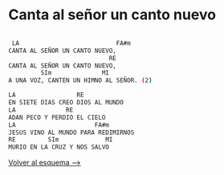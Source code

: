 # Canta al señor un canto nuevo

```bash hl_lines="2-6"

 LA                           FA#m
CANTA AL SEÑOR UN CANTO NUEVO,
                            RE
CANTA AL SEÑOR UN CANTO NUEVO,
         SIm              MI
A UNA VOZ, CANTEN UN HIMNO AL SEÑOR. (2)

LA                 RE
EN SIETE DIAS CREO DIOS AL MUNDO
LA              RE
ADAN PECO Y PERDIO EL CIELO
LA                      FA#m
JESUS VINO AL MUNDO PARA REDIMIRNOS
RE         SIm             MI
MURIO EN LA CRUZ Y NOS SALVO

```

[Volver al esquema -->](../index.md)
